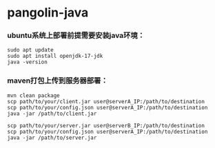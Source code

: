 # pangolin-java


### ubuntu系统上部署前提需要安装java环境：
```shell
sudo apt update
sudo apt install openjdk-17-jdk
java -version
```

### maven打包上传到服务器部署：

```shell
mvn clean package
scp path/to/your/client.jar user@serverA_IP:/path/to/destination
scp path/to/your/config.json user@serverA_IP:/path/to/destination
java -jar /path/to/client.jar

scp path/to/your/server.jar user@serverB_IP:/path/to/destination
scp path/to/your/config.json user@serverA_IP:/path/to/destination
java -jar /path/to/server.jar
```


